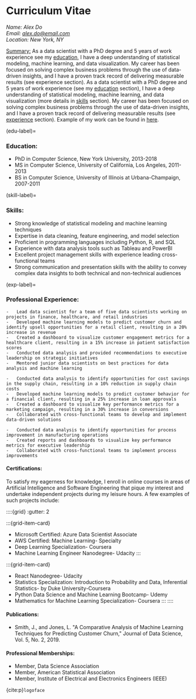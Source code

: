 # Curriculum Vitae

*Name: Alex Do*  
*Email: alex.do@email.com*  
*Location: New York, NY*  

<u>Summary:</u>
As a data scientist with a PhD degree and 5 years of work experience see my [education](edu-label), I have a deep understanding of statistical modeling, machine learning, and data visualization. My career has been focused on solving complex business problems through the use of data-driven insights, and I have a proven track record of delivering measurable results (see experience section). As a data scientist with a PhD degree and 5 years of work experience (see my [education](edu-label) section), I have a deep understanding of statistical modeling, machine learning, and data visualization (more details in [skills](skill-label) section). My career has been focused on solving complex business problems through the use of data-driven insights, and I have a proven track record of delivering measurable results (see [experience](exp-label) section). Example of my work can be found in [here](analysis_example.ipynb).  

(edu-label)= 
### Education:

-	PhD in Computer Science, New York University, 2013-2018
-	MS in Computer Science, University of California, Los Angeles, 2011-2013
-	BS in Computer Science, University of Illinois at Urbana-Champaign, 2007-2011

(skill-label)=
### Skills:

-	Strong knowledge of statistical modeling and machine learning techniques
-	Expertise in data cleaning, feature engineering, and model selection
-	Proficient in programming languages including Python, R, and SQL
-	Experience with data analysis tools such as Tableau and PowerBI
-	Excellent project management skills with experience leading cross-functional teams
-	Strong communication and presentation skills with the ability to convey complex data insights to both technical and non-technical audiences

(exp-label)=
### Professional Experience:

```{dropdown} **Data Scientist, ABC Corporation, New York, NY, 2018-present:**  
-	Lead data scientist for a team of five data scientists working on projects in finance, healthcare, and retail industries
-	Developed machine learning models to predict customer churn and identify upsell opportunities for a retail client, resulting in a 20% increase in revenue
-	Created a dashboard to visualize customer engagement metrics for a healthcare client, resulting in a 15% increase in patient satisfaction scores
-	Conducted data analysis and provided recommendations to executive leadership on strategic initiatives
-	Mentored junior data scientists on best practices for data analysis and machine learning
```

```{dropdown} **Data Scientist, XYZ Corporation, Los Angeles, CA, 2016-2018:**  
-	Conducted data analysis to identify opportunities for cost savings in the supply chain, resulting in a 10% reduction in supply chain costs
-	Developed machine learning models to predict customer behavior for a financial client, resulting in a 25% increase in loan approvals
-	Created a dashboard to visualize key performance metrics for a marketing campaign, resulting in a 30% increase in conversions
-	Collaborated with cross-functional teams to develop and implement data-driven solutions
```

``` {dropdown} **Data Analyst, DEF Corporation, Urbana-Champaign, IL, 2011-2016:**  
-	Conducted data analysis to identify opportunities for process improvement in manufacturing operations
-	Created reports and dashboards to visualize key performance metrics for executive leadership
-	Collaborated with cross-functional teams to implement process improvements
```

#### Certifications:  
To satisfy my eagerness for knowledge, I enroll in online courses in areas of Artificial Intelligence and Software Engineering that pique my interest and undertake independent projects during my leisure hours. A few examples of such projects include:

::::{grid}
:gutter: 2

:::{grid-item-card}
-	Microsoft Certified: Azure Data Scientist Associate
-	AWS Certified: Machine Learning- Specialty
-	Deep Learning Specialization- Coursera
-	Machine Learning Engineer Nanodegree- Udacity
:::

:::{grid-item-card}
-	React Nanodegree- Udacity	
- Statistics Specialization: Introduction to Probability and Data, Inferential Statistics- by Duke University-Coursera
-	Python Data Science and Machine Learning Bootcamp- Udemy
-	Mathematics for Machine Learning Specialization- Coursera
:::
::::

#### Publications:

-	Smith, J., and Jones, L. "A Comparative Analysis of Machine Learning Techniques for Predicting Customer Churn," Journal of Data Science, Vol. 5, No. 2, 2019.

#### Professional Memberships:

-	Member, Data Science Association
-	Member, American Statistical Association
-	Member, Institute of Electrical and Electronics Engineers (IEEE)

{cite:p}`logoface`